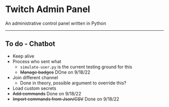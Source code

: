 # Twitch Admin Panel
An administrative control panel written in Python

-----------------------------

## To do - Chatbot
 * Keep alive
 * Process who sent what
 	* `simulate-user.py` is the current testing ground for this
 	* ~~Manage badges~~ DOne on 9/18/22
 * Join different channel
 	* Done in theory, possible argument to override this?
 * Load custom secrets
 * ~~Add commands~~ Done on 9/18/22
 * ~~Import commands from Json/CSV~~ Done on 9/18/22